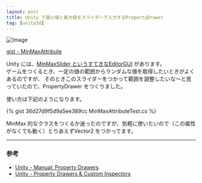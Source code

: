 ```yaml
---
layout: post
title: Unity で最小値と最大値をスライダーで入力するPropertyDrawer
tag: [unity3d]
---
```


![Image](https://dl.dropboxusercontent.com/u/18856747/Screenshot/20150327_1.png)

[gist - MinMaxAttribute](https://gist.github.com/uranuno/36d27d9f5d9a5ee389cc)

Unity には、[MinMaxSlider というすてきなEditorGUI](http://docs.unity3d.com/ScriptReference/EditorGUILayout.MinMaxSlider.html) があります。  
ゲームをつくるとき、一定の値の範囲からランダムな値を取得したいときがよくあるのですが、
そのときこのスライダーをつかって範囲を調整したいな〜と思っていたので、PropertyDrawer をつくりました。  

<!-- more -->

使い方は下記のようになります。

{% gist 36d27d9f5d9a5ee389cc MinMaxAttributeTest.cs %}
 
MinMax 的なクラスをつくるか迷ったのですが、気軽に使いたいので（この属性がなくても動く）とりあえずVector2 をつかってます。

- - -

### 参考
- [Unity - Manual: Property Drawers](http://docs.unity3d.com/Manual/editor-PropertyDrawers.html)
- [Unity - Property Drawers & Custom Inspectors](https://unity3d.com/learn/tutorials/modules/intermediate/live-training-archive/property-drawers-custom-inspectors)
